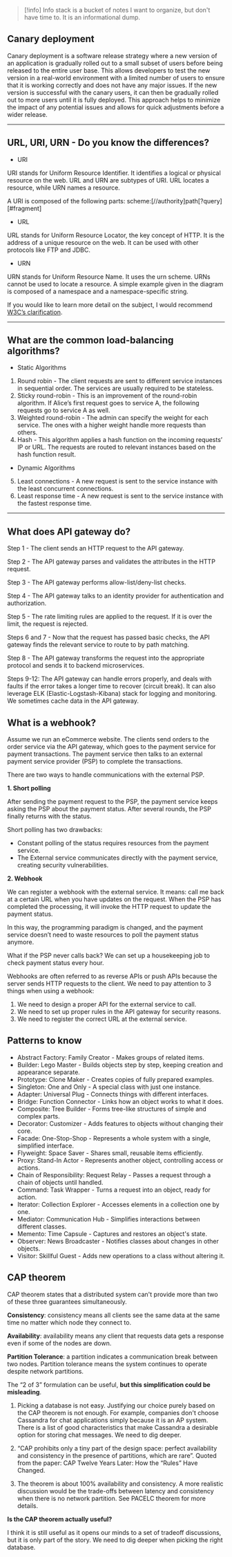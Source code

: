 
> [!info]
> Info stack is a bucket of notes I want to organize, but don't have time to. It is an informational dump.

## Canary deployment

Canary deployment is a software release strategy where a new version of an application is gradually rolled out to a small subset of users before being released to the entire user base. This allows developers to test the new version in a real-world environment with a limited number of users to ensure that it is working correctly and does not have any major issues. If the new version is successful with the canary users, it can then be gradually rolled out to more users until it is fully deployed. This approach helps to minimize the impact of any potential issues and allows for quick adjustments before a wider release.

---

## URL, URI, URN - Do you know the differences?

- URI

URI stands for Uniform Resource Identifier. It identifies a logical or physical resource on the web. URL and URN are subtypes of URI. URL locates a resource, while URN names a resource.

A URI is composed of the following parts: scheme:[//authority]path[?query][#fragment]

- URL

URL stands for Uniform Resource Locator, the key concept of HTTP. It is the address of a unique resource on the web. It can be used with other protocols like FTP and JDBC.

- URN

URN stands for Uniform Resource Name. It uses the urn scheme. URNs cannot be used to locate a resource. A simple example given in the diagram is composed of a namespace and a namespace-specific string.

If you would like to learn more detail on the subject, I would recommend [W3C’s clarification](https://www.w3.org/TR/uri-clarification/).

---

## What are the common load-balancing algorithms?

- Static Algorithms

1. Round robin - The client requests are sent to different service instances in sequential order. The services are usually required to be stateless.
2. Sticky round-robin - This is an improvement of the round-robin algorithm. If Alice’s first request goes to service A, the following requests go to service A as well.
3. Weighted round-robin - The admin can specify the weight for each service. The ones with a higher weight handle more requests than others.
4. Hash - This algorithm applies a hash function on the incoming requests’ IP or URL. The requests are routed to relevant instances based on the hash function result.

- Dynamic Algorithms

5. Least connections - A new request is sent to the service instance with the least concurrent connections.
6. Least response time - A new request is sent to the service instance with the fastest response time.
---
## What does API gateway do?

Step 1 - The client sends an HTTP request to the API gateway.

Step 2 - The API gateway parses and validates the attributes in the HTTP request.

Step 3 - The API gateway performs allow-list/deny-list checks.

Step 4 - The API gateway talks to an identity provider for authentication and authorization.

Step 5 - The rate limiting rules are applied to the request. If it is over the limit, the request is rejected.

Steps 6 and 7 - Now that the request has passed basic checks, the API gateway finds the relevant service to route to by path matching.

Step 8 - The API gateway transforms the request into the appropriate protocol and sends it to backend microservices.

Steps 9-12: The API gateway can handle errors properly, and deals with faults if the error takes a longer time to recover (circuit break). It can also leverage ELK (Elastic-Logstash-Kibana) stack for logging and monitoring. We sometimes cache data in the API gateway.

## What is a webhook?

Assume we run an eCommerce website. The clients send orders to the order service via the API gateway, which goes to the payment service for payment transactions. The payment service then talks to an external payment service provider (PSP) to complete the transactions. 

There are two ways to handle communications with the external PSP. 

**1. Short polling** 

After sending the payment request to the PSP, the payment service keeps asking the PSP about the payment status. After several rounds, the PSP finally returns with the status. 

Short polling has two drawbacks: 

- Constant polling of the status requires resources from the payment service. 
- The External service communicates directly with the payment service, creating security vulnerabilities. 

**2. Webhook** 

We can register a webhook with the external service. It means: call me back at a certain URL when you have updates on the request. When the PSP has completed the processing, it will invoke the HTTP request to update the payment status.

In this way, the programming paradigm is changed, and the payment service doesn’t need to waste resources to poll the payment status anymore.

What if the PSP never calls back? We can set up a housekeeping job to check payment status every hour.

Webhooks are often referred to as reverse APIs or push APIs because the server sends HTTP requests to the client. We need to pay attention to 3 things when using a webhook:

1. We need to design a proper API for the external service to call.
2. We need to set up proper rules in the API gateway for security reasons.
3. We need to register the correct URL at the external service.

## Patterns to know

- Abstract Factory: Family Creator - Makes groups of related items.
- Builder: Lego Master - Builds objects step by step, keeping creation and appearance separate.
- Prototype: Clone Maker - Creates copies of fully prepared examples.
- Singleton: One and Only - A special class with just one instance.
- Adapter: Universal Plug - Connects things with different interfaces.
- Bridge: Function Connector - Links how an object works to what it does.
- Composite: Tree Builder - Forms tree-like structures of simple and complex parts.
- Decorator: Customizer - Adds features to objects without changing their core.
- Facade: One-Stop-Shop - Represents a whole system with a single, simplified interface.
- Flyweight: Space Saver - Shares small, reusable items efficiently.
- Proxy: Stand-In Actor - Represents another object, controlling access or actions.
- Chain of Responsibility: Request Relay - Passes a request through a chain of objects until handled.
- Command: Task Wrapper - Turns a request into an object, ready for action.
- Iterator: Collection Explorer - Accesses elements in a collection one by one.
- Mediator: Communication Hub - Simplifies interactions between different classes.
- Memento: Time Capsule - Captures and restores an object's state.
- Observer: News Broadcaster - Notifies classes about changes in other objects.
- Visitor: Skillful Guest - Adds new operations to a class without altering it.

## CAP theorem

CAP theorem states that a distributed system can't provide more than two of these three guarantees simultaneously.

**Consistency**: consistency means all clients see the same data at the same time no matter which node they connect to.

**Availability**: availability means any client that requests data gets a response even if some of the nodes are down.

**Partition Tolerance**: a partition indicates a communication break between two nodes. Partition tolerance means the system continues to operate despite network partitions.

The “2 of 3” formulation can be useful, **but this simplification could be misleading**.

1. Picking a database is not easy. Justifying our choice purely based on the CAP theorem is not enough. For example, companies don't choose Cassandra for chat applications simply because it is an AP system. There is a list of good characteristics that make Cassandra a desirable option for storing chat messages. We need to dig deeper.
    
2. “CAP prohibits only a tiny part of the design space: perfect availability and consistency in the presence of partitions, which are rare”. Quoted from the paper: CAP Twelve Years Later: How the “Rules” Have Changed.
    
3. The theorem is about 100% availability and consistency. A more realistic discussion would be the trade-offs between latency and consistency when there is no network partition. See PACELC theorem for more details.
    

**Is the CAP theorem actually useful?**

I think it is still useful as it opens our minds to a set of tradeoff discussions, but it is only part of the story. We need to dig deeper when picking the right database.